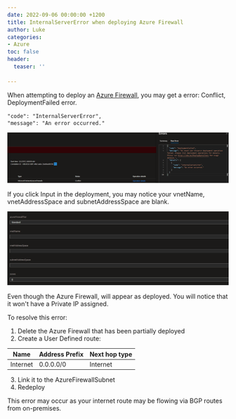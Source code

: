 ```yaml
---
date: 2022-09-06 00:00:00 +1200
title: InternalServerError when deploying Azure Firewall
author: Luke
categories:
- Azure
toc: false
header:
  teaser: ''

---
```

When attempting to deploy an [Azure Firewall](https://docs.microsoft.com/en-us/azure/firewall/overview?WT.mc_id=AZ-MVP-5004796 "What is Azure Firewall?"), you may get a error: Conflict, DeploymentFailed error.

    "code": "InternalServerError",
    "message": "An error occurred."

![Deployment Failed - Azure Firewall](/uploads/deploymentfailedazurefirewall.png "Deployment Failed - Azure Firewall")

If you click Input in the deployment, you may notice your vnetName, vnetAddressSpace and subnetAddressSpace are blank.

![Azure Firewall deployment](/uploads/deploymentfailedazurefirewallinputs.png "Azure Firewall deployment")

Even though the Azure Firewall, will appear as deployed. You will notice that it won't have a Private IP assigned.

To resolve this error:

1. Delete the Azure Firewall that has been partially deployed
2. Create a User Defined route:

| Name     | Address Prefix | Next hop type |
| -------- | -------------- | ------------- |
| Internet | 0.0.0.0/0      | Internet      |

3. Link it to the AzureFirewallSubnet
4. Redeploy

This error may occur as your internet route may be flowing via BGP routes from on-premises.